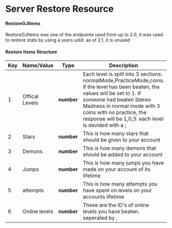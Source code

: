 # Server Restore Resource

#### RestoreGJItems

RestoreGJItems was one of the endpoints used from up to 2.0, it was used to restore stats by using a users udid. as of 2.1, it is unused

#### Restore Items Structure

| Key | Name/Value | Type | Description |
| --- | ---------- | ---- | ----------- |
| 1   | Offical Levels	   | **number** | Each level is split into 3 sections: normalMode,PracticeMode,coins. if the level has been beaten, the values will be set to 1. if someone had beaten Stereo Madness in normal mode with 3 coins with no practice, the response will be 1,0,3. each level is devided with a ;
| 2   | Stars       | **number** | This is how many stars that should be given to your account
| 3   | Demons	   | **number** | This is how many demons that should be added to your account
| 4   | Jumps	   | **number** | This is how many jumps you have made on your account of its lifetime
| 5   | attempts	   | **number** | This is how many attempts you have spent on levels on your accounts lifetime
| 6   | Online levels | **number** | These are the ID's of online levels you have beaten. seperated by ,
